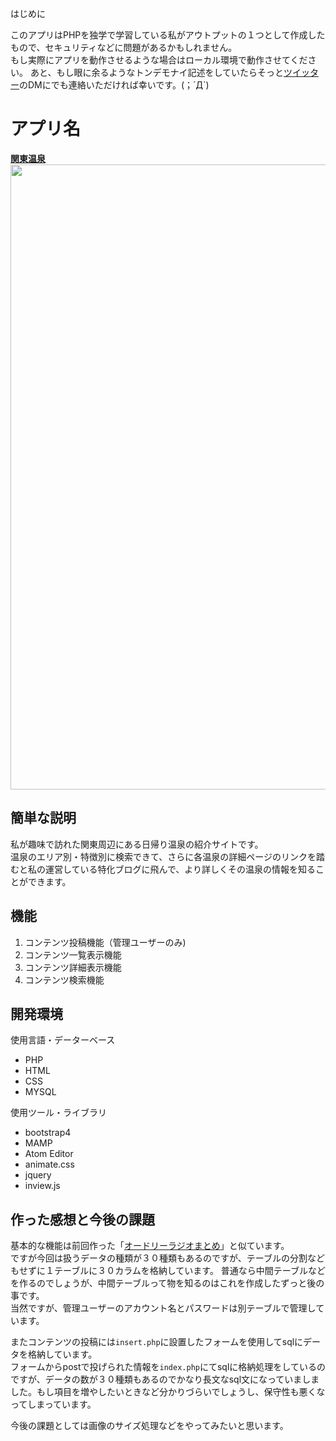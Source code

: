 はじめに

このアプリはPHPを独学で学習している私がアウトプットの１つとして作成したもので、セキュリティなどに問題があるかもしれません。  
もし実際にアプリを動作させるような場合はローカル環境で動作させてください。
あと、もし眼に余るようなトンデモナイ記述をしていたらそっと<a href="https://twitter.com/float_top">ツイッター</a>のDMにでも連絡いただければ幸いです。(；´Д`)


アプリ名
====
**<a href="https://2.kagome.xyz">関東温泉</a>**
<img src="https://user-images.githubusercontent.com/52596476/64944279-fe0ed100-d8a8-11e9-8142-0299a649cb30.png" width=1000>

## 簡単な説明
私が趣味で訪れた関東周辺にある日帰り温泉の紹介サイトです。  
温泉のエリア別・特徴別に検索できて、さらに各温泉の詳細ページのリンクを踏むと私の運営している特化ブログに飛んで、より詳しくその温泉の情報を知ることができます。


## 機能
1. コンテンツ投稿機能（管理ユーザーのみ)
1. コンテンツ一覧表示機能
1. コンテンツ詳細表示機能
1. コンテンツ検索機能


## 開発環境
使用言語・データーベース
* PHP
* HTML
* CSS
* MYSQL  

使用ツール・ライブラリ
* bootstrap4
* MAMP
* Atom Editor  
* animate.css
* jquery
* inview.js


## 作った感想と今後の課題  

基本的な機能は前回作った「<a href="https://3.kagome.xyz">オードリーラジオまとめ</a>」と似ています。  
ですが今回は扱うデータの種類が３０種類もあるのですが、テーブルの分割などもせずに１テーブルに３０カラムを格納しています。
普通なら中間テーブルなどを作るのでしょうが、中間テーブルって物を知るのはこれを作成したずっと後の事です。  
当然ですが、管理ユーザーのアカウント名とパスワードは別テーブルで管理しています。  

またコンテンツの投稿には`insert.php`に設置したフォームを使用してsqlにデータを格納しています。  
フォームからpostで投げられた情報を`index.php`にてsqlに格納処理をしているのですが、データの数が３０種類もあるのでかなり長文なsql文になっていましました。もし項目を増やしたいときなど分かりづらいでしょうし、保守性も悪くなってしまっています。  

今後の課題としては画像のサイズ処理などをやってみたいと思います。
